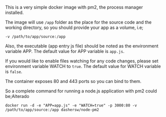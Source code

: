 This is a very simple docker image with pm2, the process manager installed.

The image will use `/app` folder as the place for the source code and the working directory, so you should provide your app as a volume, i.e;

    -v /path/to/app/source:/app

Also, the executable (app entry js file) should be noted as the environment variable APP. The default value for APP variable is `app.js`.

If you would like to enable files watching for any code changes, please set environment variable WATCH to `true`. The default value for WATCH variable is `false`. 

The container exposes 80 and 443 ports so you can bind to them.

So a complete command for running a node.js application with pm2 could be;Alterado

    docker run -d -e "APP=app.js" -e "WATCH=true" -p 3000:80 -v /path/to/app/source:/app dashersw/node-pm2
